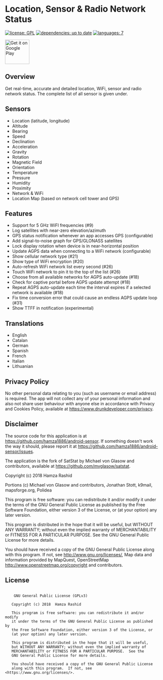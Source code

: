 # Location, Sensor & Radio Network Status

[![license: GPL](https://img.shields.io/badge/license-GPL-green.svg)](https://www.gnu.org/licenses/gpl-3.0.html) 
[![dependencies: up to date](https://img.shields.io/badge/dependencies-up%20to%20date-brightgreen.svg)](https://img.shields.io/badge/dependencies-up%20to%20date-brightgreen.svg) 
[![languages: 7](https://img.shields.io/badge/languages-7-blue.svg)](https://img.shields.io/badge/languages-7-blue.svg) 

<a href="https://play.google.com/store/apps/details?id=com.drunkdeveloper.location.sensor.radio.network.wifi.status" target="_blank">
<img src="https://github.com/steverichey/google-play-badge-svg/blob/master/img/en_get.svg" alt="Get it on Google Play" height="80"/></a>

## Overview

Get real-time, accurate and detailed location, WiFi, sensor and radio network status. The complete list of all sensor is given under.

## Sensors

- Location (latitude, longitude)
- Altitude
- Bearing
- Speed
- Declination
- Acceleration
- Gravity
- Rotation
- Magnetic Field
- Orientation
- Temperature
- Pressure
- Humidity
- Proximity
- Network & WiFi
- Location Map (based on network cell tower and GPS)

## Features

- Support for 5 GHz WiFI frequencies (#9)
- Log satellites with near-zero elevation/azimuth
- GPS status notification whenever an app accesses GPS (configurable)
- Add signal-to-noise graph for GPS/GLONASS satellites
- Lock display rotation when device is in near-horizontal position
- Update AGPS data when connecting to a WiFi network (configurable)
- Show cellular network type (#21)
- Show type of WiFi encryption (#20)
- Auto-refresh WiFi network list every second (#26)
- Touch WiFi network to pin it to the top of the list (#26)
- Choose from all available networks for AGPS auto-update (#18)
- Check for captive portal before AGPS update attempt (#18)
- Repeat AGPS auto-update each time the interval expires if a selected network is available (#18)
- Fix time conversion error that could cause an endless AGPS update loop (#31)
- Show TTFF in notification (experimental)

## Translations

- English
- Catalan
- German
- Spanish
- French
- Italian
- Lithuanian

## Privacy Policy

No other personal data relating to you (such as username or email address) is required. The app will not collect any of your personal information and also not share user behaviour with anyone else in accordance with Privacy and Cookies Policy, available at https://www.drunkdeveloper.com/privacy.

## Disclaimer

The source code for this application is at https://github.com/hamza1886/android-sensor. If something doesn't work the way it should, please report it at https://github.com/hamza1886/android-sensor/issues.

The application is the fork of SatStat by Michael von Glasow and contributors, available at https://github.com/mvglasow/satstat. 

Copyright (c) 2018 Hamza Rashid

Portions (c) Michael von Glasow and contributors, Jonathan Stott, k9mail, mapsforge.org, Polidea

This program is free software: you can redistribute it and/or modify it under the terms of the GNU General Public License as published by the Free Software Foundation, either version 3 of the License, or (at your option) any later version.

This program is distributed in the hope that it will be useful, but WITHOUT ANY WARRANTY; without even the implied warranty of MERCHANTABILITY or FITNESS FOR A PARTICULAR PURPOSE. See the GNU General Public License for more details.

You should have received a copy of the GNU General Public License along with this program. If not, see http://www.gnu.org/licenses/, Map data and information provided by MapQuest, OpenStreetMap http://www.openstreetmap.org/copyright and contributors.

## License

```
    
    GNU General Public License (GPLv3)
   
   Copyright (c) 2018  Hamza Rashid
   
   This program is free software: you can redistribute it and/or modify
   it under the terms of the GNU General Public License as published by
   the Free Software Foundation, either version 3 of the License, or
   (at your option) any later version.

   This program is distributed in the hope that it will be useful,
   but WITHOUT ANY WARRANTY; without even the implied warranty of
   MERCHANTABILITY or FITNESS FOR A PARTICULAR PURPOSE.  See the
   GNU General Public License for more details.

   You should have received a copy of the GNU General Public License
   along with this program.  If not, see <https://www.gnu.org/licenses/>.
```
